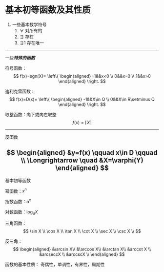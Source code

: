 # 基本初等函数及其性质

1. 一些基本数学符号
   1. $\forall$ 对所有的
   2. $\exists$ 存在
   3. $\exists 1$ 存在唯一

---


一些***特殊的函数***

符号函数：
$$
f(x)=sgn(X)=
\left\{
    \begin{aligned}
        -1&&x<0 \\
        0&&x=0 \\
        1&&x>0
    \end{aligned}
\right.
$$

迪利克雷函数：
$$
f(x)=D(x)=
\left\{
    \begin{aligned}
        -1&&X\in Q \\
         0&&X\in R\setminus Q
    \end{aligned}
\right.
$$

取整函数：向下或向左取整
$$
f(x)=\left \lceil X  \right \rceil  
$$

---

反函数

$$
 \begin{aligned}
   &y=f(x)  \qquad x\in D \qquad \\
   \Longrightarrow \quad &X=\varphi(Y)
\end{aligned}
$$
---
基本初等函数

幂函数：$x^n$

指数函数：$a^x$

对数函数：$\log_aX$

三角函数：
$$
\sin X \\
\cos X \\
\tan X \\
\cot X \\
\sec X \\
\csc X \\
$$

反三角：
$$
\begin{aligned}
&\arcsin X\\
&\arccos X\\
&\arctan X\\
&arccot X \\
&arcseccX \\
&arccscX \\
\end{aligned}
$$

函数的基本性质：
    奇偶性，单调性，有界性，周期性
